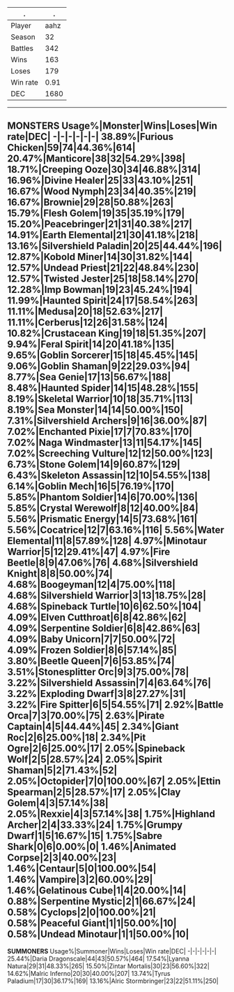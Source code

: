 .|.
-|-
Player|aahz
Season|32
Battles|342
Wins|163
Loses|179
Win rate|0.91
DEC|1680
---
**MONSTERS**
Usage%|Monster|Wins|Loses|Win rate|DEC|
-|-|-|-|-|-|
38.89%|Furious Chicken|59|74|44.36%|614|
20.47%|Manticore|38|32|54.29%|398|
18.71%|Creeping Ooze|30|34|46.88%|314|
16.96%|Divine Healer|25|33|43.10%|251|
16.67%|Wood Nymph|23|34|40.35%|219|
16.67%|Brownie|29|28|50.88%|263|
15.79%|Flesh Golem|19|35|35.19%|179|
15.20%|Peacebringer|21|31|40.38%|217|
14.91%|Earth Elemental|21|30|41.18%|218|
13.16%|Silvershield Paladin|20|25|44.44%|196|
12.87%|Kobold Miner|14|30|31.82%|144|
12.57%|Undead Priest|21|22|48.84%|230|
12.57%|Twisted Jester|25|18|58.14%|270|
12.28%|Imp Bowman|19|23|45.24%|194|
11.99%|Haunted Spirit|24|17|58.54%|263|
11.11%|Medusa|20|18|52.63%|217|
11.11%|Cerberus|12|26|31.58%|124|
10.82%|Crustacean King|19|18|51.35%|207|
9.94%|Feral Spirit|14|20|41.18%|135|
9.65%|Goblin Sorcerer|15|18|45.45%|145|
9.06%|Goblin Shaman|9|22|29.03%|94|
8.77%|Sea Genie|17|13|56.67%|188|
8.48%|Haunted Spider|14|15|48.28%|155|
8.19%|Skeletal Warrior|10|18|35.71%|113|
8.19%|Sea Monster|14|14|50.00%|150|
7.31%|Silvershield Archers|9|16|36.00%|87|
7.02%|Enchanted Pixie|17|7|70.83%|170|
7.02%|Naga Windmaster|13|11|54.17%|145|
7.02%|Screeching Vulture|12|12|50.00%|123|
6.73%|Stone Golem|14|9|60.87%|129|
6.43%|Skeleton Assassin|12|10|54.55%|138|
6.14%|Goblin Mech|16|5|76.19%|170|
5.85%|Phantom Soldier|14|6|70.00%|136|
5.85%|Crystal Werewolf|8|12|40.00%|84|
5.56%|Prismatic Energy|14|5|73.68%|161|
5.56%|Cocatrice|12|7|63.16%|116|
5.56%|Water Elemental|11|8|57.89%|128|
4.97%|Minotaur Warrior|5|12|29.41%|47|
4.97%|Fire Beetle|8|9|47.06%|76|
4.68%|Silvershield Knight|8|8|50.00%|74|
4.68%|Boogeyman|12|4|75.00%|118|
4.68%|Silvershield Warrior|3|13|18.75%|28|
4.68%|Spineback Turtle|10|6|62.50%|104|
4.09%|Elven Cutthroat|6|8|42.86%|62|
4.09%|Serpentine Soldier|6|8|42.86%|63|
4.09%|Baby Unicorn|7|7|50.00%|72|
4.09%|Frozen Soldier|8|6|57.14%|85|
3.80%|Beetle Queen|7|6|53.85%|74|
3.51%|Stonesplitter Orc|9|3|75.00%|78|
3.22%|Silvershield Assassin|7|4|63.64%|76|
3.22%|Exploding Dwarf|3|8|27.27%|31|
3.22%|Fire Spitter|6|5|54.55%|71|
2.92%|Battle Orca|7|3|70.00%|75|
2.63%|Pirate Captain|4|5|44.44%|45|
2.34%|Giant Roc|2|6|25.00%|18|
2.34%|Pit Ogre|2|6|25.00%|17|
2.05%|Spineback Wolf|2|5|28.57%|24|
2.05%|Spirit Shaman|5|2|71.43%|52|
2.05%|Octopider|7|0|100.00%|67|
2.05%|Ettin Spearman|2|5|28.57%|17|
2.05%|Clay Golem|4|3|57.14%|38|
2.05%|Rexxie|4|3|57.14%|38|
1.75%|Highland Archer|2|4|33.33%|24|
1.75%|Grumpy Dwarf|1|5|16.67%|15|
1.75%|Sabre Shark|0|6|0.00%|0|
1.46%|Animated Corpse|2|3|40.00%|23|
1.46%|Centaur|5|0|100.00%|54|
1.46%|Vampire|3|2|60.00%|29|
1.46%|Gelatinous Cube|1|4|20.00%|14|
0.88%|Serpentine Mystic|2|1|66.67%|24|
0.58%|Cyclops|2|0|100.00%|21|
0.58%|Peaceful Giant|1|1|50.00%|10|
0.58%|Undead Minotaur|1|1|50.00%|10|
---
**SUMMONERS**
Usage%|Summoner|Wins|Loses|Win rate|DEC|
-|-|-|-|-|-|
25.44%|Daria Dragonscale|44|43|50.57%|464|
17.54%|Lyanna Natura|29|31|48.33%|265|
15.50%|Zintar Mortalis|30|23|56.60%|322|
14.62%|Malric Inferno|20|30|40.00%|207|
13.74%|Tyrus Paladium|17|30|36.17%|169|
13.16%|Alric Stormbringer|23|22|51.11%|250|
